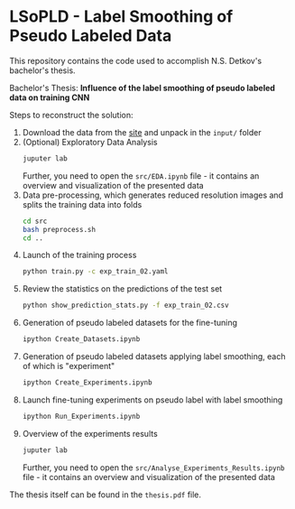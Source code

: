 # LSoPLD - Label Smoothing of Pseudo Labeled Data
This repository contains the code used to accomplish N.S. Detkov's bachelor's thesis.

Bachelor's Thesis: **Influence of the label smoothing of pseudo labeled data on training CNN**


Steps to reconstruct the solution:  
1. Download the data from the [site](https://www.kaggle.com/c/siim-isic-melanoma-classification/data) and unpack in the `input/` folder
2. (Optional) Exploratory Data Analysis
    ```bash
    juputer lab
    ```
    Further, you need to open the `src/EDA.ipynb` file - it contains an overview and visualization of the presented data
3. Data pre-processing, which generates reduced resolution images and splits the training data into folds
    ```bash
    cd src
    bash preprocess.sh
    cd ..
    ```
4. Launch of the training process
    ```bash
    python train.py -c exp_train_02.yaml
    ```
5. Review the statistics on the predictions of the test set
    ```bash
    python show_prediction_stats.py -f exp_train_02.csv
    ```
6. Generation of pseudo labeled datasets for the fine-tuning
    ```bash
    ipython Create_Datasets.ipynb
    ```
7. Generation of pseudo labeled datasets applying label smoothing, each of which is "experiment"
    ```bash
    ipython Create_Experiments.ipynb
    ```
8. Launch fine-tuning experiments on pseudo label with label smoothing
    ```bash
    ipython Run_Experiments.ipynb
    ```
9. Overview of the experiments results
    ```bash
    juputer lab
    ```
    Further, you need to open the `src/Analyse_Experiments_Results.ipynb` file - it contains an overview and visualization of the presented data

The thesis itself can be found in the `thesis.pdf` file.